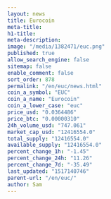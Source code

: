 ```yaml
---
layout: news
title: Eurocoin
meta-title: 
h1-title: 
meta-description: 
image: "/media/1382471/euc.png"
published: true
allow_search_engine: false
sitemap: false
enable_comment: false
sort_order: 878
permalink: "/en/euc/news.html"
coin_a_symbol: "EUC"
coin_a_name: "Eurocoin"
coin_a_lower_case: "euc"
price_usd: "0.0364486"
price_btc: "0.00000310"
24h_volume_usd: "747.061"
market_cap_usd: "12416554.0"
total_supply: "12416554.0"
available_supply: "12416554.0"
percent_change_1h: "-1.45"
percent_change_24h: "11.26"
percent_change_7d: "-35.49"
last_updated: "1517140746"
parent-url: "/en/euc/"
author: Sam
---
```


